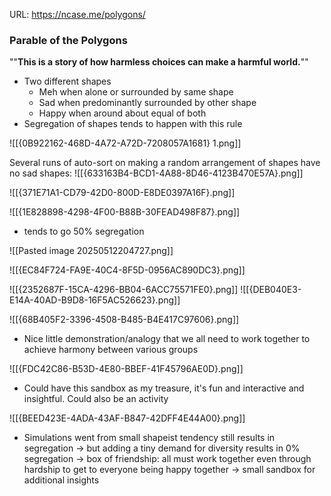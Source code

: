 
URL: https://ncase.me/polygons/

### Parable of the Polygons

""**This is a story of how harmless choices can make a harmful world.**""


* Two different shapes
	* Meh when alone or surrounded by same shape
	* Sad when predominantly surrounded by other shape
	* Happy when around about equal of both
* Segregation of shapes tends to happen with this rule 

![[{0B922162-468D-4A72-A72D-7208057A1681} 1.png]]

Several runs of auto-sort on making a random arrangement of shapes have no sad shapes:
![[{633163B4-BCD1-4A88-8D46-4123B470E57A}.png]]

![[{371E71A1-CD79-42D0-800D-E8DE0397A16F}.png]]

![[{1E828898-4298-4F00-B88B-30FEAD498F87}.png]]
* tends to go 50% segregation


![[Pasted image 20250512204727.png]]

![[{EC84F724-FA9E-40C4-8F5D-0956AC890DC3}.png]]

![[{2352687F-15CA-4296-BB04-6ACC75571FE0}.png]]
![[{DEB040E3-E14A-40AD-B9D8-16F5AC526623}.png]]


![[{68B405F2-3396-4508-B485-B4E417C97606}.png]]
* Nice little demonstration/analogy that we all need to work together to achieve harmony between various groups


![[{FDC42C86-B53D-4E80-BBEF-41F45796AE0D}.png]]
* Could have this sandbox as my treasure, it's fun and interactive and insightful. Could also be an activity


![[{BEED423E-4ADA-43AF-B847-42DFF4E44A00}.png]]

* Simulations went from small shapeist tendency still results in segregation -> but adding a tiny demand for diversity results in 0% segregation -> box of friendship: all must work together even through hardship to get to everyone being happy together -> small sandbox for additional insights

